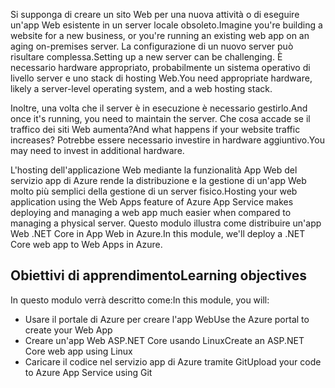 <span data-ttu-id="d2f5b-101">Si supponga di creare un sito Web per una nuova attività o di eseguire un'app Web esistente in un server locale obsoleto.</span><span class="sxs-lookup"><span data-stu-id="d2f5b-101">Imagine you're building a website for a new business, or you're running an existing web app on an aging on-premises server.</span></span> <span data-ttu-id="d2f5b-102">La configurazione di un nuovo server può risultare complessa.</span><span class="sxs-lookup"><span data-stu-id="d2f5b-102">Setting up a new server can be challenging.</span></span> <span data-ttu-id="d2f5b-103">È necessario hardware appropriato, probabilmente un sistema operativo di livello server e uno stack di hosting Web.</span><span class="sxs-lookup"><span data-stu-id="d2f5b-103">You need appropriate hardware, likely a server-level operating system, and a web hosting stack.</span></span>

<span data-ttu-id="d2f5b-104">Inoltre, una volta che il server è in esecuzione è necessario gestirlo.</span><span class="sxs-lookup"><span data-stu-id="d2f5b-104">And once it's running, you need to maintain the server.</span></span> <span data-ttu-id="d2f5b-105">Che cosa accade se il traffico dei siti Web aumenta?</span><span class="sxs-lookup"><span data-stu-id="d2f5b-105">And what happens if your website traffic increases?</span></span> <span data-ttu-id="d2f5b-106">Potrebbe essere necessario investire in hardware aggiuntivo.</span><span class="sxs-lookup"><span data-stu-id="d2f5b-106">You may need to invest in additional hardware.</span></span>

<span data-ttu-id="d2f5b-107">L'hosting dell'applicazione Web mediante la funzionalità App Web del servizio app di Azure rende la distribuzione e la gestione di un'app Web molto più semplici della gestione di un server fisico.</span><span class="sxs-lookup"><span data-stu-id="d2f5b-107">Hosting your web application using the Web Apps feature of Azure App Service makes deploying and managing a web app much easier when compared to managing a physical server.</span></span> <span data-ttu-id="d2f5b-108">Questo modulo illustra come distribuire un'app Web .NET Core in App Web in Azure.</span><span class="sxs-lookup"><span data-stu-id="d2f5b-108">In this module, we'll deploy a .NET Core web app to Web Apps in Azure.</span></span>

## <a name="learning-objectives"></a><span data-ttu-id="d2f5b-109">Obiettivi di apprendimento</span><span class="sxs-lookup"><span data-stu-id="d2f5b-109">Learning objectives</span></span>

<span data-ttu-id="d2f5b-110">In questo modulo verrà descritto come:</span><span class="sxs-lookup"><span data-stu-id="d2f5b-110">In this module, you will:</span></span>

- <span data-ttu-id="d2f5b-111">Usare il portale di Azure per creare l'app Web</span><span class="sxs-lookup"><span data-stu-id="d2f5b-111">Use the Azure portal to create your Web App</span></span>
- <span data-ttu-id="d2f5b-112">Creare un'app Web ASP.NET Core usando Linux</span><span class="sxs-lookup"><span data-stu-id="d2f5b-112">Create an ASP.NET Core web app using Linux</span></span>
- <span data-ttu-id="d2f5b-113">Caricare il codice nel servizio app di Azure tramite Git</span><span class="sxs-lookup"><span data-stu-id="d2f5b-113">Upload your code to Azure App Service using Git</span></span>

